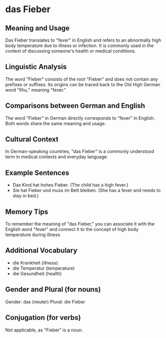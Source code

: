 # das Fieber
## Meaning and Usage
Das Fieber translates to "fever" in English and refers to an abnormally high body temperature due to illness or infection. It is commonly used in the context of discussing someone's health or medical conditions.

## Linguistic Analysis
The word "Fieber" consists of the root "Fieber" and does not contain any prefixes or suffixes. Its origins can be traced back to the Old High German word "fihu," meaning "fever."

## Comparisons between German and English
The word "Fieber" in German directly corresponds to "fever" in English. Both words share the same meaning and usage.

## Cultural Context
In German-speaking countries, "das Fieber" is a commonly understood term in medical contexts and everyday language.

## Example Sentences
- Das Kind hat hohes Fieber. (The child has a high fever.)
- Sie hat Fieber und muss im Bett bleiben. (She has a fever and needs to stay in bed.)

## Memory Tips
To remember the meaning of "das Fieber," you can associate it with the English word "fever" and connect it to the concept of high body temperature during illness.

## Additional Vocabulary
- die Krankheit (illness)
- die Temperatur (temperature)
- die Gesundheit (health)

## Gender and Plural (for nouns)
Gender: das (neuter)
Plural: die Fieber

## Conjugation (for verbs)
Not applicable, as "Fieber" is a noun.